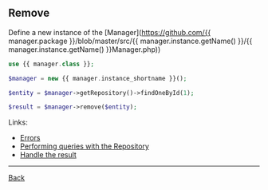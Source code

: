 ## Remove 

Define a new instance of the [Manager](https://github.com/{{ manager.package }}/blob/master/src/{{ manager.instance.getName() }}/{{ manager.instance.getName() }}Manager.php))

```php
use {{ manager.class }};

$manager = new {{ manager.instance_shortname }}();
```

```php
$entity = $manager->getRepository()->findOneById(1);

$result = $manager->remove($entity);
```

Links:
* [Errors](errors.md)
* [Performing queries with the Repository](repository.md)
* [Handle the result](result.md)

---
[Back](index.md)